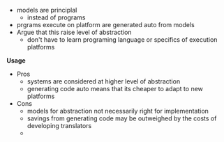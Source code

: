- models are principlal
	- instead of programs
- prgrams execute on platform are generated auto from models
- Argue that this raise level of abstraction
	- don't have to learn programing language or specifics of execution platforms




**Usage**
- Pros
	- systems are considered at higher level of abstraction
	- generating code auto means that its cheaper to adapt to new platforms
- Cons
	- models for abstraction not necessarily right for implementation
	- savings from generating code may be outweighed by the costs of developing translators
	- 
